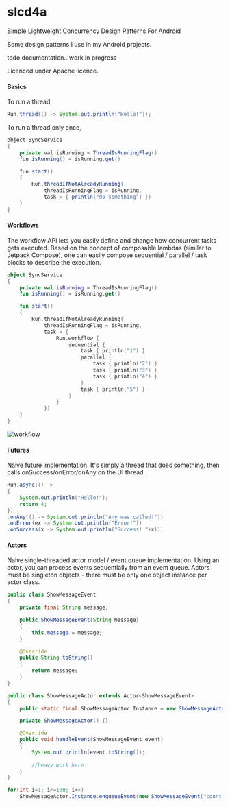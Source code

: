 # slcd4a

Simple Lightweight Concurrency Design Patterns For Android

Some design patterns I use in my Android projects.

todo documentation.. work in progress

Licenced under Apache licence.

#### Basics

To run a thread,

```java
Run.thread(() -> System.out.println("Hello!"));
```

To run a thread only once,

```java
object SyncService
{
    private val isRunning = ThreadIsRunningFlag()
    fun isRunning() = isRunning.get()

    fun start()
    {
        Run.threadIfNotAlreadyRunning(
            threadIsRunningFlag = isRunning,
            task = { println("do something") })
    }
}
```

#### Workflows

The workflow API lets you easily define and change how concurrent tasks gets executed. Based on the concept of composable lambdas (similar to Jetpack Compose), one can easily compose sequential / parallel / task blocks to describe the execution.

```kotlin
object SyncService
{
    private val isRunning = ThreadIsRunningFlag()
    fun isRunning() = isRunning.get()

    fun start()
    {
        Run.threadIfNotAlreadyRunning(
            threadIsRunningFlag = isRunning,
            task = {
                Run.workflow {
                    sequential {
                        task { println("1") }
                        parallel {
                            task { println("2") }
                            task { println("3") }
                            task { println("4") }
                        }
                        task { println("5") }
                    }
                }
            })
    }
}
```

![workflow](https://raw.githubusercontent.com/andob/slcd4a/master/docs/workflow.png)

#### Futures

Naive future implementation. It's simply a thread that does something, then calls onSuccess/onError/onAny on the UI thread.

```java
Run.async(() ->
{
    System.out.println("Hello!");
    return 4;
})
.onAny(() -> System.out.println("Any was called!"))
.onError(ex -> System.out.println("Error!"))
.onSuccess(x -> System.out.println("Success! "+x));
```

#### Actors

Naive single-threaded actor model / event queue implementation. Using an actor, you can process events sequentially from an event queue. Actors must be singleton objects - there must be only one object instance per actor class.

```java
public class ShowMessageEvent
{
    private final String message;

    public ShowMessageEvent(String message)
    {
        this.message = message;
    }

    @Override
    public String toString()
    {
        return message;
    }
}
```

```java
public class ShowMessageActor extends Actor<ShowMessageEvent>
{
    public static final ShowMessageActor Instance = new ShowMessageActor();

    private ShowMessageActor() {}

    @Override
    public void handleEvent(ShowMessageEvent event)
    {
        System.out.println(event.toString());
        
        //heavy work here
    }
}
```

```java
for(int i=1; i<=100; i++)
    ShowMessageActor.Instance.enqueueEvent(new ShowMessageEvent("count: "+i));
```
